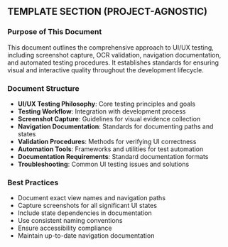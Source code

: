 ## TEMPLATE SECTION (PROJECT-AGNOSTIC)

### Purpose of This Document
This document outlines the comprehensive approach to UI/UX testing, including screenshot capture, OCR validation, navigation documentation, and automated testing procedures. It establishes standards for ensuring visual and interactive quality throughout the development lifecycle.

### Document Structure
- **UI/UX Testing Philosophy**: Core testing principles and goals
- **Testing Workflow**: Integration with development process
- **Screenshot Capture**: Guidelines for visual evidence collection
- **Navigation Documentation**: Standards for documenting paths and states
- **Validation Procedures**: Methods for verifying UI correctness
- **Automation Tools**: Frameworks and utilities for test automation
- **Documentation Requirements**: Standard documentation formats
- **Troubleshooting**: Common UI testing issues and solutions

### Best Practices
- Document exact view names and navigation paths
- Capture screenshots for all significant UI states
- Include state dependencies in documentation
- Use consistent naming conventions
- Ensure accessibility compliance
- Maintain up-to-date navigation documentation
